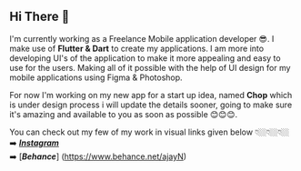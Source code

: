 ## Hi There 👋

I'm currently working as a Freelance Mobile application developer 😎. I make use of **Flutter & Dart** to create my applications. I am more into developing UI's of the application to make it more appealing and easy to use for the users. Making all of it possible with the help of UI design for my mobile applications using Figma & Photoshop.

For now I'm working on my new app for a start up idea, named **Chop** which is under design process i will update the details sooner, going to make sure it's amazing and available to you as soon as possible 😊😊😊.

You can check out my few of my work in visual links given below 👇🏼👇🏼👇🏼
➡️ [***Instagram***](https://www.instagram.com/ajayn_973/) <br />
➡️ [***Behance***] (https://www.behance.net/ajayN)  <br />
